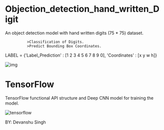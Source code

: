 # Objection_detection_hand_written_Digit

An object detection model with hand written digits (75 * 75) dataset.

              >Classification of Digits.
              >Predict Bounding Box Coordinates.

LABEL = {'Label_Prediction' : [1 2 3 4 5 6 7 8 9 0], 'Coordinates' : [x y w h]}


![img](https://user-images.githubusercontent.com/75822824/116657261-c1bfb400-a9ab-11eb-84bd-65b21117d512.png)

# TensorFlow

TensorFlow functional API structure and Deep CNN model for training the model.

![tensorflow](https://user-images.githubusercontent.com/75822824/116657156-963cc980-a9ab-11eb-86f5-b03ca9557a57.png)



BY: Devanshu Singh





